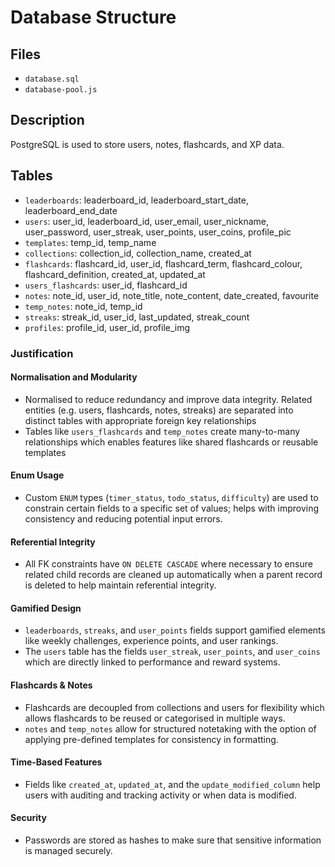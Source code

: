 # Database Structure

## Files
- `database.sql`
- `database-pool.js`

## Description
PostgreSQL is used to store users, notes, flashcards, and XP data.


## Tables
- `leaderboards`: leaderboard_id, leaderboard_start_date, leaderboard_end_date  
- `users`: user_id, leaderboard_id, user_email, user_nickname, user_password, user_streak, user_points, user_coins, profile_pic  
- `templates`: temp_id, temp_name  
- `collections`: collection_id, collection_name, created_at  
- `flashcards`: flashcard_id, user_id, flashcard_term, flashcard_colour, flashcard_definition, created_at, updated_at  
- `users_flashcards`: user_id, flashcard_id  
- `notes`: note_id, user_id, note_title, note_content, date_created, favourite  
- `temp_notes`: note_id, temp_id  
- `streaks`: streak_id, user_id, last_updated, streak_count  
- `profiles`: profile_id, user_id, profile_img  

### Justification

#### Normalisation and Modularity
- Normalised to reduce redundancy and improve data integrity. Related entities (e.g. users, flashcards, notes, streaks) are separated into distinct tables with appropriate foreign key relationships
- Tables like `users_flashcards` and `temp_notes` create many-to-many relationships which enables features like shared flashcards or reusable templates

#### Enum Usage
- Custom `ENUM` types (`timer_status`, `todo_status`, `difficulty`) are used to constrain certain fields to a specific set of values; helps with improving consistency and reducing potential input errors.

#### Referential Integrity
- All FK constraints have `ON DELETE CASCADE` where necessary to ensure related child records are cleaned up automatically when a parent record is deleted to help maintain referential integrity.

#### Gamified Design
- `leaderboards`, `streaks`, and `user_points` fields support gamified elements like weekly challenges, experience points, and user rankings.
- The `users` table has the fields `user_streak`, `user_points`, and `user_coins` which are directly linked to performance and reward systems.

#### Flashcards & Notes
- Flashcards are decoupled from collections and users for flexibility which allows flashcards to be reused or categorised in multiple ways.
- `notes` and `temp_notes` allow for structured notetaking with the option of applying pre-defined templates for consistency in formatting.

#### Time-Based Features
- Fields like `created_at`, `updated_at`, and the `update_modified_column` help users with auditing and tracking activity or when data is modified.

#### Security 
- Passwords are stored as hashes to make sure that sensitive information is managed securely.
